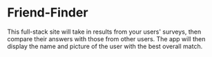 # Friend-Finder
This full-stack site will take in results from your users' surveys, then compare their answers with those from other users. The app will then display the name and picture of the user with the best overall match. 
